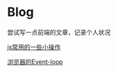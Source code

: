# Blog
尝试写一点前端的文章，记录个人状况

[js常用的一些小操作](https://github.com/togetherEnjoy/Blog/issues/1)

[浏览器的Event-loop](https://github.com/togetherEnjoy/Blog/issues/3)
